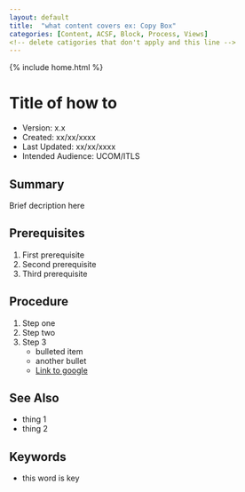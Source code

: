 ```yaml
---
layout: default
title:  "what content covers ex: Copy Box"
categories: [Content, ACSF, Block, Process, Views] 
<!-- delete catigories that don't apply and this line -->
---
```

{% include home.html %}
# Title of how to
* Version: x.x
* Created: xx/xx/xxxx
* Last Updated: xx/xx/xxxx
* Intended Audience: UCOM/ITLS

## Summary

Brief decription here

## Prerequisites

 1. First prerequisite
 2. Second prerequisite
 3. Third prerequisite

## Procedure

1. Step one
2. Step two
3. Step 3
    * bulleted item
    * another bullet
    * [Link to google](http://www.google.com)

## See Also

* thing 1
* thing 2

## Keywords

* this word is key

